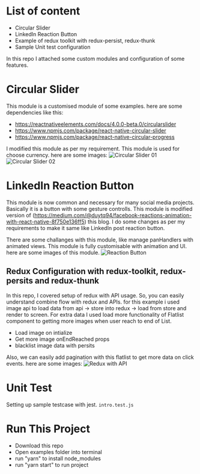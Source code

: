 # List of content

- Circular Slider
- LinkedIn Reaction Button
- Example of redux toolkit with redux-persist, redux-thunk
- Sample Unit test configuration

In this repo I attached some custom modules and configuration of some features.

# Circular Slider

This module is a customised module of some examples. here are some dependencies like this:

- https://reactnativeelements.com/docs/4.0.0-beta.0/circularslider
- https://www.npmjs.com/package/react-native-circular-slider
- https://www.npmjs.com/package/react-native-circular-progress


I modified this module as per my requirement. This module is used for choose currency. here are some images:
![Circular Slider 01](https://github.com/chetanbhadarka/examples/blob/e262fa422dd432a285a398e451ebc5620b197519/screen_shots/CircularSlider1.jpg)
![Circular Slider 02](https://github.com/chetanbhadarka/examples/blob/e262fa422dd432a285a398e451ebc5620b197519/screen_shots/CircularSlider2.jpg)

# LinkedIn Reaction Button

This module is now common and necessary for many social media projects. Basically it is a button with some gesture controlls. This module is modified version of (https://medium.com/@duytq94/facebook-reactions-animation-with-react-native-8f750e136ff5) this blog. I do some changes as per my requirements to make it same like LinkedIn post reaction button.

There are some challanges with this module, like manage panHandlers with animated views. This module is fully customisable with animation and UI. here are some images of this module.
![Reaction Button](https://github.com/chetanbhadarka/examples/blob/e262fa422dd432a285a398e451ebc5620b197519/screen_shots/ReactionButton.jpg)


## Redux Configuration with redux-toolkit, redux-persits and redux-thunk

In this repo, I covered setup of redux with API usage. So, you can easily understand combine flow with redux and APIs. 
for this example i used image api to load data from api -> store into redux -> load from store and render to screen. For extra data I used load more functionality of Flatlist component to getting more images when user reach to end of List.

- Load image on intialize
- Get more image onEndReached props
- blacklist image data with persits

Also, we can easily add pagination with this flatlist to get more data on click events. here are some images:
![Redux with API](https://github.com/chetanbhadarka/examples/blob/e262fa422dd432a285a398e451ebc5620b197519/screen_shots/Redux.jpg)

# Unit Test

Setting up sample testcase with jest.
```intro.test.js```



# Run This Project

- Download this repo
- Open examples folder into terminal
- run "yarn" to install node_modules
- run "yarn start" to run project